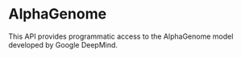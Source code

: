 # AlphaGenome
This API provides programmatic access to the AlphaGenome model developed by Google DeepMind.
